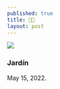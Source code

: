 ```yaml
---
published: true
title: 🙏🏻
layout: post
---
```



![]({{site.baseurl}}/images/IMG_2770-2.jpg)

### Jardín
May 15, 2022.
